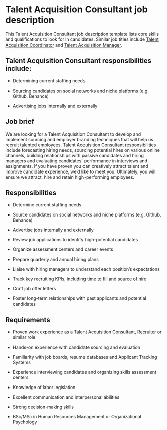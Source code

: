 # Talent Acquisition Consultant job description
This Talent Acquisition Consultant job description template lists core skills and qualifications to look for in candidates. Similar job titles include <a href="https://resources.workable.com/talent-acquisition-coordinator-job-description" target="_blank" rel="noopener">Talent Acquisition Coordinator</a> and <a href="https://resources.workable.com/talent-acquisition-manager-job-description" target="_blank" rel="noopener">Talent Acquisition Manager</a>.


## Talent Acquisition Consultant responsibilities include:
* Determining current staffing needs

* Sourcing candidates on social networks and niche platforms (e.g. Github, Behance)

* Advertising jobs internally and externally


## Job brief

We are looking for a Talent Acquisition Consultant to develop and implement sourcing and employer branding techniques that will help us recruit talented employees.
Talent Acquisition Consultant responsibilities include forecasting hiring needs, sourcing potential hires on various online channels, building relationships with passive candidates and hiring managers and evaluating candidates’ performance in interviews and assignments. If you have proven you can creatively attract talent and improve candidate experience, we’d like to meet you.
Ultimately, you will ensure we attract, hire and retain high-performing employees.


## Responsibilities

* Determine current staffing needs

* Source candidates on social networks and niche platforms (e.g. Github, Behance)

* Advertise jobs internally and externally

* Review job applications to identify high-potential candidates

* Organize assessment centers and career events

* Prepare quarterly and annual hiring plans

* Liaise with hiring managers to understand each position’s expectations

* Track key recruiting KPIs, including <a href="https://resources.workable.com/tutorial/faq-time-to-fill-hire" target="_blank" rel="noopener">time to fill</a> and <a href="https://resources.workable.com/tutorial/source-of-hire" target="_blank" rel="noopener">source of hire</a>

* Craft job offer letters

* Foster long-term relationships with past applicants and potential candidates


## Requirements

* Proven work experience as a Talent Acquisition Consultant, <a href="https://resources.workable.com/recruiter-job-description" target="_blank" rel="noopener">Recruiter</a> or similar role

* Hands-on experience with candidate sourcing and evaluation

* Familiarity with job boards, resume databases and Applicant Tracking Systems

* Experience interviewing candidates and organizing skills assessment centers

* Knowledge of labor legislation

* Excellent communication and interpersonal abilities

* Strong decision-making skills

* BSc/MSc in Human Resources Management or Organizational Psychology
